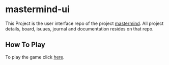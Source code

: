 # mastermind-ui

This Project is the user interface repo of the project [mastermind](https://github.com/hakanonal/mastermind). All project details, board, isuues, journal and documentation resides on that repo. 

## How To Play

To play the game click [here](https://hakanonal.github.io/mastermind-ui/dist). 
